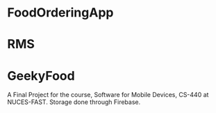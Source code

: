 # FoodOrderingApp
# RMS
# GeekyFood
A Final Project for the course, Software for Mobile Devices, CS-440 at NUCES-FAST.
Storage done through Firebase.
